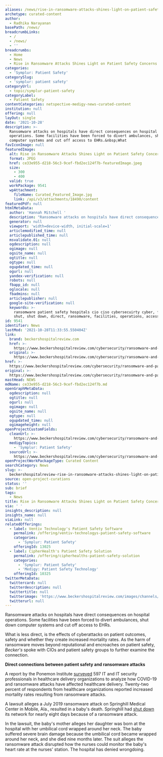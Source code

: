 ```yaml
---
aliases: /news/rise-in-ransomware-attacks-shines-light-on-patient-safety-concerns
archetype: curated-content
author:
  - Radhika Narayanan
basePath: /news/
breadcrumbLinks:
  - /
  - /news/
  - ''
breadcrumbs:
  - Home
  - News
  - Rise in Ransomware Attacks Shines Light on Patient Safety Concerns
categories:
  - 'Symplur: Patient Safety'
categorySlug:
  - 'symplur: patient safety'
categoryUrl:
  - topic/symplur-patient-safety
categoryLabel:
  - Patient Safety
contentCategories: netspective-medigy-news-curated-content
institution: null
offering: null
layOut: single
date: '2021-10-28'
description: >-
  Ransomware attacks on hospitals have direct consequences on hospital
  operations. Some facilities have been forced to divert ambulances, shut down
  computer systems and cut off access to EHRs.&nbsp;What
favIconImage: null
featuredImage:
  alt: Rise in Ransomware Attacks Shines Light on Patient Safety Concerns
  format: JPEG
  href: ce33e955-d218-56c3-9cef-fbd2ec124f7b-featuredImage.jpeg
  size:
    - 300
    - 400
  valid: true
  workPackage: 9541
  wpAttachment:
    fileName: Curated_Featured_Image.jpg
    link: /api/v3/attachments/18490/content
featuredPdf: null
htmlMetaData:
  author: 'Hannah Mitchell '
  description: "Ransomware attacks on hospitals have direct consequences on hospital operations. Some facilities have been forced to divert ambulances, shut down computer systems and cut off access to EHRs.\_"
  generator: null
  viewport: 'width=device-width, initial-scale=1'
  articlemodified_time: null
  articlepublished_time: null
  msvalidate.01: null
  ogdescription: null
  ogimage: null
  ogsite_name: null
  ogtitle: null
  ogtype: null
  ogupdated_time: null
  ogurl: null
  yandex-verification: null
  robots: null
  fbapp_id: null
  oglocale: null
  fbadmins: null
  articlepublisher: null
  google-site-verification: null
  keywords: >-
    ransomware patient safety hospitals cio ciso cybersecuirty cyber, forced,
    shut, shut down, direct, ransomware, facilities, operations, access, ehrs
id: 9541
identifier: News
lastMod: '2021-10-28T11:33:55.550404Z'
link:
  brand: beckershospitalreview.com
  href: >-
    https://www.beckershospitalreview.com/cybersecurity/ransomware-and-patient-safety-the-dangers-facing-hospitals-and-how-they-can-adapt.html
  original: >-
    https://www.beckershospitalreview.com/cybersecurity/ransomware-and-patient-safety-the-dangers-facing-hospitals-and-how-they-can-adapt.html
href: >-
  https://www.beckershospitalreview.com/cybersecurity/ransomware-and-patient-safety-the-dangers-facing-hospitals-and-how-they-can-adapt.html
original: >-
  https://www.beckershospitalreview.com/cybersecurity/ransomware-and-patient-safety-the-dangers-facing-hospitals-and-how-they-can-adapt.html
mastHead: NEWS
mdName: ce33e955-d218-56c3-9cef-fbd2ec124f7b.md
openGraphMetaData:
  ogdescription: null
  ogtitle: null
  ogurl: null
  ogimage: null
  ogsite_name: null
  ogtype: null
  ogupdated_time: null
  ogimageheight: null
openProjectCustomFields:
  cleanUrl: >-
    https://www.beckershospitalreview.com/cybersecurity/ransomware-and-patient-safety-the-dangers-facing-hospitals-and-how-they-can-adapt.html
  medigyTopics:
    - 'Symplur: Patient Safety'
  sourceUrl: >-
    https://www.beckershospitalreview.com/cybersecurity/ransomware-and-patient-safety-the-dangers-facing-hospitals-and-how-they-can-adapt.html
openProjectWorkPackageType: Curated Content
searchCategory: News
slug: >-
  beckershospitalreview-rise-in-ransomware-attacks-shines-light-on-patient-safety-concerns
source: open-project-curations
status: ''
sub: brief
tags:
  - News
title: Rise in Ransomware Attacks Shines Light on Patient Safety Concerns
via: ' '
insights_description: null
insights_name: null
viaLink: null
relatedOfferings:
  - label: Ventiv Technology's Patient Safety Software
    permalink: /offering/ventiv-technologys-patient-safety-software
    categories:
      - 'Symplur: Patient Safety'
    offeringId: 13025
  - label: CipherHealth's Patient Safety Solution
    permalink: /offering/cipherhealths-patient-safety-solution
    categories:
      - 'Symplur: Patient Safety'
      - 'Medigy: Patient Safety Technology'
    offeringId: 10325
twitterMetaData:
  twittercard: null
  twitterdescription: null
  twittertitle: null
  twitterimage: 'https://www.beckershospitalreview.com/images/channels/cybersecurity/5.jpg'
  twitterurl: null
---
```

<p>Ransomware attacks on hospitals have direct consequences on hospital operations. Some facilities have been forced to divert ambulances, shut down computer systems and cut off access to EHRs.&nbsp;</p><p>What is less direct, is the effects of cyberattacks on patient outcomes, safety and whether they create increased mortality rates. As the harm of ransomware moves beyond reputational and encroaches on patient safety, <i>Becker's</i> spoke with CIOs and patient safety groups to further examine the connection.</p><p><strong>Direct connections between patient safety and ransomware attacks</strong></p><p>A report by the Ponemon Institute <a href="https://www.beckershospitalreview.com/cybersecurity/nearly-1-in-4-providers-report-higher-mortality-rates-after-ransomware-attacks.html">surveyed</a> 597 IT and IT security professionals in healthcare delivery organizations to analyze how COVID-19 and ransomware attacks have affected healthcare delivery. Twenty-two percent of respondents from healthcare organizations reported increased mortality rates resulting from ransomware attacks.</p><p>A lawsuit alleges a July 2019 ransomware attack on Springhill Medical Center in Mobile, Ala., resulted in a baby's death. Springhill had <a href="https://www.beckershospitalreview.com/cybersecurity/alabama-medical-center-shuts-down-computer-systems-after-cybersecurity-incident.html">shut down</a> its network for nearly eight days because of a ransomware attack.&nbsp;</p><p>In the lawsuit, the baby's mother alleges her daughter was born at the hospital with her umbilical cord wrapped around her neck. The baby suffered severe brain damage because the umbilical cord became wrapped around her neck, and she died nine months later. The suit alleges the ransomware attack disrupted how the nurses could monitor the baby's heart rate at the nurses' station. The hospital has denied wrongdoing.</p>